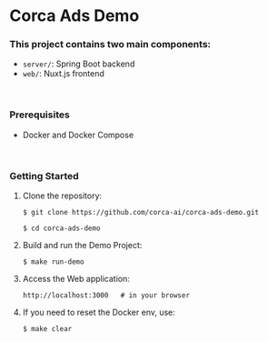 # Corca Ads Demo

### This project contains two main components:

- `server/`: Spring Boot backend
- `web/`: Nuxt.js frontend

</br>

### Prerequisites

- Docker and Docker Compose

</br>

### Getting Started

1. Clone the repository:

   ```shell
   $ git clone https://github.com/corca-ai/corca-ads-demo.git

   $ cd corca-ads-demo
   ```

2. Build and run the Demo Project:

   ```shell
   $ make run-demo
   ```

3. Access the Web application:

   ```shell
   http://localhost:3000   # in your browser
   ```

4. If you need to reset the Docker env, use:
   ```shell
   $ make clear
   ```
